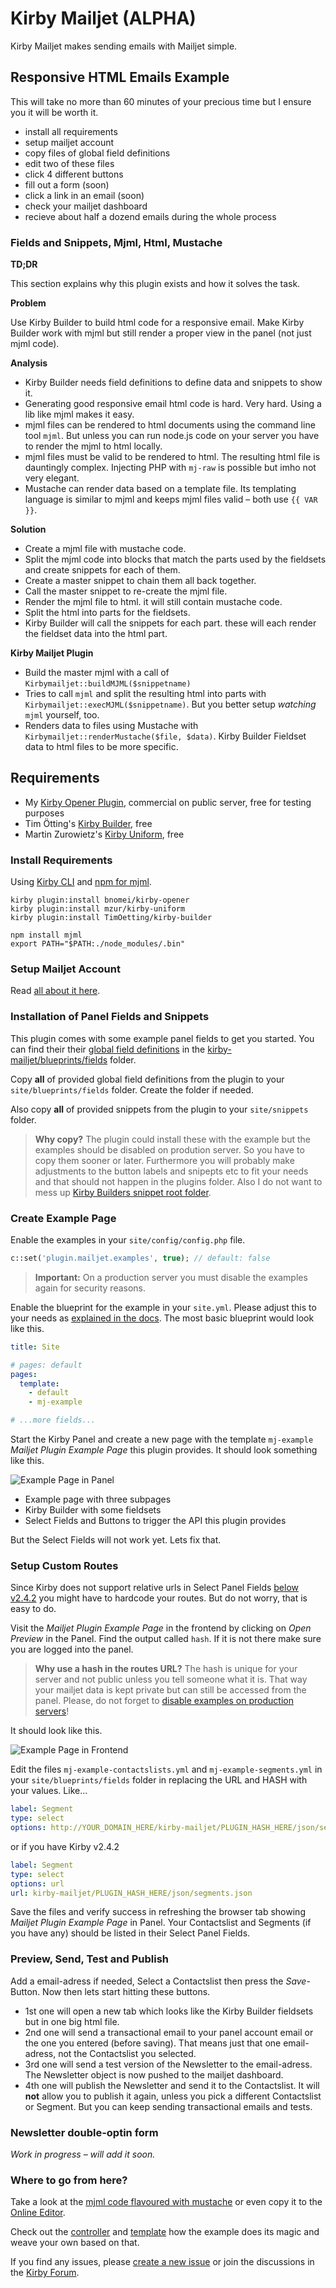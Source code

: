 # Kirby Mailjet (ALPHA)

Kirby Mailjet makes sending emails with Mailjet simple. 

## Responsive HTML Emails Example

This will take no more than 60 minutes of your precious time but I ensure you it will be worth it.

- install all requirements
- setup mailjet account
- copy files of global field definitions
- edit two of these files
- click 4 different buttons
- fill out a form (soon)
- click a link in an email (soon)
- check your mailjet dashboard
- recieve about half a dozend emails during the whole process

### Fields and Snippets, Mjml, Html, Mustache

**TD;DR**

This section explains why this plugin exists and how it solves the task.

**Problem**

Use Kirby Builder to build html code for a responsive email. Make Kirby Builder work with mjml but still render a proper view in the panel (not just mjml code).

**Analysis**

- Kirby Builder needs field definitions to define data and snippets to show it.
- Generating good responsive email html code is hard. Very hard. Using a lib like mjml makes it easy.
- mjml files can be rendered to html documents using the command line tool `mjml`. But unless you can run node.js code on your server you have to render the mjml to html locally.
- mjml files must be valid to be rendered to html. The resulting html file is dauntingly complex. Injecting PHP with `mj-raw` is possible but imho not very elegant.
- Mustache can render data based on a template file. Its templating language is similar to mjml and keeps mjml files valid – both use `{{ VAR }}`.


**Solution**

- Create a mjml file with mustache code.
- Split the mjml code into blocks that match the parts used by the fieldsets and create snippets for each of them.
- Create a master snippet to chain them all back together.
- Call the master snippet to re-create the mjml file.
- Render the mjml file to html. it will still contain mustache code.
- Split the html into parts for the fieldsets.
- Kirby Builder will call the snippets for each part. these will each render the fieldset data into the html part.

**Kirby Mailjet Plugin**

- Build the master mjml with a call of `Kirbymailjet::buildMJML($snippetname)`
- Tries to call `mjml` and split the resulting html into parts with `Kirbymailjet::execMJML($snippetname)`. But you better setup *watching* `mjml` yourself, too.
- Renders data to files using Mustache with `Kirbymailjet::renderMustache($file, $data)`. Kirby Builder Fieldset data to html files to be more specific.


## Requirements

- My [Kirby Opener Plugin](https://github.com/bnomei/kirby-opener), commercial on public server, free for testing purposes
- Tim Ötting's [Kirby Builder](https://github.com/TimOetting/kirby-builder), free
- Martin Zurowietz's [Kirby Uniform](https://github.com/mzur/kirby-uniform), free

### Install Requirements 

Using [Kirby CLI](https://github.com/getkirby/cli) and [npm for mjml](https://mjml.io/download).

```
kirby plugin:install bnomei/kirby-opener
kirby plugin:install mzur/kirby-uniform
kirby plugin:install TimOetting/kirby-builder
```

```
npm install mjml
export PATH="$PATH:./node_modules/.bin"
```

### Setup Mailjet Account

Read [all about it here](https://github.com/bnomei/kirby-mailjet#setupmailjetaccount).

### Installation of Panel Fields and Snippets

This plugin comes with some example panel fields to get you started. You can find their their [global field definitions](https://getkirby.com/docs/panel/blueprints/global-field-definitions) in the [kirby-mailjet/blueprints/fields](https://github.com/bnomei/kirby-mailjet/blob/master/blueprints/fields/) folder.

Copy **all** of provided global field definitions from the plugin to your `site/blueprints/fields` folder. Create the folder if needed. 

Also copy **all** of provided snippets from the plugin to your `site/snippets` folder. 

> **Why copy?** The plugin could install these with the example but the examples should be disabled on prodution server. So you have to copy them sooner or later. Furthermore you will probably make adjustments to the button labels and snipepts etc to fit your needs and that should not happen in the plugins folder. Also I do not want to mess up [Kirby Builders snippet root folder](https://github.com/TimOetting/kirby-builder/blob/master/builder.php#L43).


### Create Example Page

Enable the examples in your `site/config/config.php` file.

```php
c::set('plugin.mailjet.examples', true); // default: false
```

> **Important:** On a production server you must disable the examples again for security reasons.

Enable the blueprint for the example in your `site.yml`. Please adjust this to your needs as [explained in the docs](https://getkirby.com/docs/panel/blueprints/subpages-settings#templates-for-subpages). The most basic blueprint would look like this.

```yaml
title: Site

# pages: default
pages:
  template:
    - default
    - mj-example

# ...more fields...
```

Start the Kirby Panel and create a new page with the template `mj-example` *Mailjet Plugin Example Page* this plugin provides. It should look something like this.

![Example Page in Panel](http://bnomei.com/kirby-mailjet/example-page-in-panel-small.gif)

- Example page with three subpages
- Kirby Builder with some fieldsets
- Select Fields and Buttons to trigger the API this plugin provides

But the Select Fields will not work yet. Lets fix that.

### Setup Custom Routes

Since Kirby does not support relative urls in Select Panel Fields [below v2.4.2](https://github.com/getkirby/panel/issues/1035) you might have to hardcode your routes. But do not worry, that is easy to do.

Visit the *Mailjet Plugin Example Page* in the frontend by clicking on *Open Preview* in the Panel. Find the output called `hash`. If it is not there make sure you are logged into the panel.

> **Why use a hash in the routes URL?** The hash is unique for your server and not public unless you tell someone what it is. That way your mailjet data is kept private but can still be accessed from the panel. Please, do not forget to [disable examples on production servers](https://github.com/bnomei/kirby-mailjet#pluginmailjetexamples)!

It should look like this.

![Example Page in Frontend](http://bnomei.com/kirby-mailjet/example-page-in-frontend-small.gif)

Edit the files `mj-example-contactslists.yml` and `mj-example-segments.yml` in your `site/blueprints/fields` folder in replacing the URL and HASH with your values. Like...

```yml
label: Segment
type: select
options: http://YOUR_DOMAIN_HERE/kirby-mailjet/PLUGIN_HASH_HERE/json/segments.json
```

or if you have Kirby v2.4.2

```yml
label: Segment
type: select
options: url
url: kirby-mailjet/PLUGIN_HASH_HERE/json/segments.json
```

Save the files and verify success in refreshing the browser tab showing *Mailjet Plugin Example Page* in Panel. Your Contactslist and Segments (if you have any) should be listed in their Select Panel Fields.

### Preview, Send, Test and Publish

Add a email-adress if needed, Select a Contactslist then press the *Save*-Button. Now then lets start hitting these buttons.

- 1st one will open a new tab which looks like the Kirby Builder fieldsets but in one big html file.
- 2nd one will send a transactional email to your panel account email or the one you entered (before saving). That means just that one email-adress, not the Contactslist you selected.
- 3rd one will send a test version of the Newsletter to the email-adress. The Newsletter object is now pushed to the mailjet dashboard.
- 4th one will publish the Newsletter and send it to the Contactslist. It will **not** allow you to publish it again, unless you pick a different Contactslist or Segment. But you can keep sending transactional emails and tests.


### Newsletter double-optin form

*Work in progress – will add it soon.*


### Where to go from here?

Take a look at the [mjml code flavoured with mustache](https://github.com/bnomei/kirby-mailjet/blob/master/snippets/mj-example-newsletter.php) or even copy it to the [Online Editor](https://mjml.io/try-it-live).

Check out the [controller](https://github.com/bnomei/kirby-mailjet/blob/master/controllers/mj-example.php) and [template](https://github.com/bnomei/kirby-mailjet/blob/master/templates/mj-example.php) how the example does its magic and weave your own based on that. 

If you find any issues, please [create a new issue](https://github.com/bnomei/kirby-mailjet/issues/new) or join the discussions in the [Kirby Forum](https://forum.getkirby.com/search?q=kirby-mailjet).

